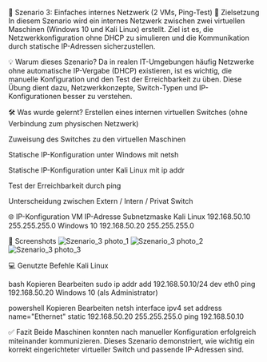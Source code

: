 📄 Szenario 3: Einfaches internes Netzwerk (2 VMs, Ping-Test)
🎯 Zielsetzung
In diesem Szenario wird ein internes Netzwerk zwischen zwei virtuellen Maschinen (Windows 10 und Kali Linux) erstellt. Ziel ist es, die Netzwerkkonfiguration ohne DHCP zu simulieren und die Kommunikation durch statische IP-Adressen sicherzustellen.

💡 Warum dieses Szenario?
Da in realen IT-Umgebungen häufig Netzwerke ohne automatische IP-Vergabe (DHCP) existieren, ist es wichtig, die manuelle Konfiguration und den Test der Erreichbarkeit zu üben. Diese Übung dient dazu, Netzwerkkonzepte, Switch-Typen und IP-Konfigurationen besser zu verstehen.

🛠️ Was wurde gelernt?
Erstellen eines internen virtuellen Switches (ohne Verbindung zum physischen Netzwerk)

Zuweisung des Switches zu den virtuellen Maschinen

Statische IP-Konfiguration unter Windows mit netsh

Statische IP-Konfiguration unter Kali Linux mit ip addr

Test der Erreichbarkeit durch ping

Unterscheidung zwischen Extern / Intern / Privat Switch

🌐 IP-Konfiguration
VM	IP-Adresse	Subnetzmaske
Kali Linux	192.168.50.10	255.255.255.0
Windows 10	192.168.50.20	255.255.255.0

📸 Screenshots
![Szenario_3 photo_1](https://github.com/user-attachments/assets/4cd22b67-76ac-400e-9bf3-c918f8746e93)
![Szenario_3 photo_2](https://github.com/user-attachments/assets/3665d2f7-1f58-4afe-98b1-a929457ebdd1)
![Szenario_3 photo_3](https://github.com/user-attachments/assets/e840323f-de1a-4cb4-a2b9-bad0b4fbb0cb)

💻 Genutzte Befehle
Kali Linux

bash
Kopieren
Bearbeiten
sudo ip addr add 192.168.50.10/24 dev eth0
ping 192.168.50.20
Windows 10 (als Administrator)

powershell
Kopieren
Bearbeiten
netsh interface ipv4 set address name="Ethernet" static 192.168.50.20 255.255.255.0
ping 192.168.50.10

✅ Fazit
Beide Maschinen konnten nach manueller Konfiguration erfolgreich miteinander kommunizieren. Dieses Szenario demonstriert, wie wichtig ein korrekt eingerichteter virtueller Switch und passende IP-Adressen sind.


